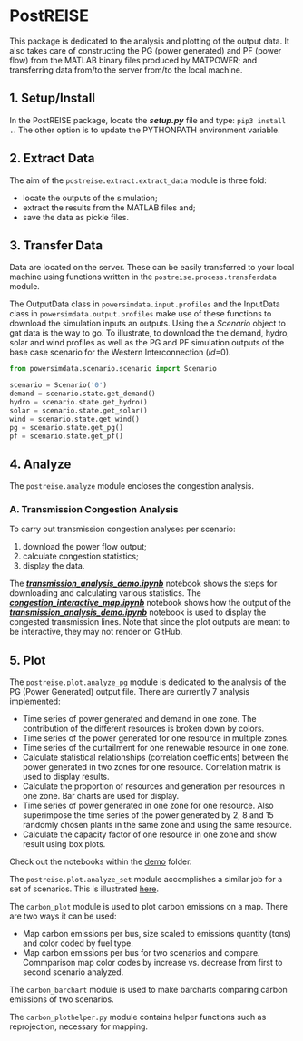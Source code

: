 # PostREISE
This package is dedicated to the analysis and plotting of the output data. It
also takes care of constructing the PG (power generated) and PF (power flow)
from the MATLAB binary files produced by MATPOWER; and transferring data from/to
the server from/to the local machine.



## 1. Setup/Install
In the PostREISE package, locate the ***setup.py*** file and type:
`pip3 install .`. The other option is to update the PYTHONPATH environment
variable.



## 2. Extract Data
The aim of the `postreise.extract.extract_data` module is three fold:
* locate the outputs of the simulation;
* extract the results from the MATLAB files and;
* save the data as pickle files.



## 3. Transfer Data
Data are located on the server. These can be easily transferred to your local
machine using functions written in the `postreise.process.transferdata` module.

The OutputData class in `powersimdata.input.profiles` and the InputData class
in `powersimdata.output.profiles` make use of these functions to download the
simulation inputs an outputs. Using the a *Scenario* object to gat data is the
way to go. To illustrate, to download the the demand, hydro, solar and wind
profiles as well as the PG and PF simulation outputs of the base case scenario
for the Western Interconnection (*id*=0).
```python
from powersimdata.scenario.scenario import Scenario

scenario = Scenario('0')
demand = scenario.state.get_demand()
hydro = scenario.state.get_hydro()
solar = scenario.state.get_solar()
wind = scenario.state.get_wind()
pg = scenario.state.get_pg()
pf = scenario.state.get_pf()
```



## 4. Analyze
The `postreise.analyze` module encloses the congestion analysis.

### A. Transmission Congestion Analysis
To carry out transmission congestion analyses per scenario:
1. download the power flow output;
2. calculate congestion statistics;
3. display the data.

The ***[transmission_analysis_demo.ipynb][transmission]*** notebook shows the
steps for downloading and calculating various statistics. The
***[congestion_interactive_map.ipynb][congestion]*** notebook shows how the
output of the ***[transmission_analysis_demo.ipynb][transmission]*** notebook
is used to display the congested transmission lines. Note that since the plot
outputs are meant to be interactive, they may not render on GitHub.



## 5. Plot
The `postreise.plot.analyze_pg` module is dedicated to the analysis of the PG
(Power Generated) output file. There are currently 7 analysis implemented:
* Time series of power generated and demand in one zone. The contribution of
the different resources is broken down by colors.
* Time series of the power generated for one resource in multiple zones.
* Time series of the curtailment for one renewable resource in one zone.
* Calculate statistical relationships (correlation coefficients) between the
power generated in two zones for one resource. Correlation matrix is used to
display results.
* Calculate the proportion of resources and generation per resources in one
zone. Bar charts are used for display.
* Time series of power generated in one zone for one resource. Also superimpose
the time series of the power generated by 2, 8 and 15 randomly chosen plants in
the same zone and using the same resource.
* Calculate the capacity factor of one resource in one zone and show result
using box plots.

Check out the notebooks within the [demo][plot_notebooks] folder.

The `postreise.plot.analyze_set` module accomplishes a similar job for a set of
scenarios. This is illustrated [here][collection].

[plot_notebooks]: https://github.com/intvenlab/PostREISE/blob/develop/postreise/plot/demo/
[collection]: https://github.com/intvenlab/PostREISE/blob/develop/postreise/plot/demo/collection.ipynb
[transmission]: https://github.com/intvenlab/PostREISE/tree/develop/postreise/analyze/demo/transmission_analysis_demo.ipynb
[congestion]: https://github.com/intvenlab/PostREISE/tree/develop/postreise/analyze/demo/congestion_interactive_map.ipynb

The `carbon_plot` module is used to plot carbon emissions on a map.
There are two ways it can be used:
* Map carbon emissions per bus, size scaled to emissions quantity (tons) and color coded by fuel type.
* Map carbon emissions per bus for two scenarios and compare.
Commparison map color codes by increase vs. decrease from first to second scenario analyzed. 

The `carbon_barchart` module is used to make barcharts comparing carbon emissions of two scenarios.

The `carbon_plothelper.py` module contains helper functions such as reprojection, necessary for mapping.